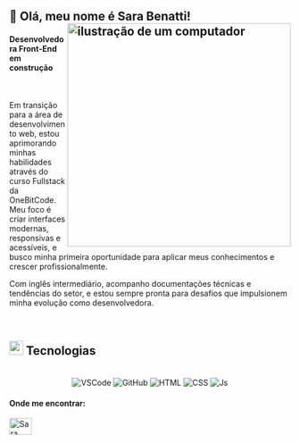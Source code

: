 ## 💜 Olá, meu nome é Sara Benatti! <img src="https://raw.githubusercontent.com/MicaelliMedeiros/micaellimedeiros/master/image/computer-illustration.png" alt="ilustração de um computador" min-width="400px" max-width="400px" width="400px" align="right">


####   Desenvolvedora Front-End em construção

</br>
<p align="left">
Em transição para a área de desenvolvimento web, estou aprimorando minhas habilidades através do curso Fullstack da OneBitCode. Meu foco é criar interfaces modernas, responsivas e acessíveis, e busco minha primeira oportunidade para aplicar meus conhecimentos e crescer profissionalmente.

Com inglês intermediário, acompanho documentações técnicas e tendências do setor, e estou sempre pronta para desafios que impulsionem minha evolução como desenvolvedora.
</p>
</br>

<!-- Tecnologias -->
## <img src="https://media2.giphy.com/media/QssGEmpkyEOhBCb7e1/giphy.gif?cid=ecf05e47a0n3gi1bfqntqmob8g9aid1oyj2wr3ds3mg700bl&rid=giphy.gif" width ="25"><b> Tecnologias</b>

<div align="center"><br>
  <img align="center" alt="VSCode" src="https://img.shields.io/badge/Visual_Studio_Code-0078D4?style=for-the-badge&logo=visual%20studio%20code&logoColor=white">
  <img align="center" alt="GitHub" src="https://img.shields.io/badge/GitHub-100000?style=for-the-badge&logo=github&logoColor=white">
  <img align="center" alt="HTML" src="https://img.shields.io/badge/HTML5-E34F26?style=for-the-badge&logo=html5&logoColor=white">
  <img align="center" alt="CSS" src="https://img.shields.io/badge/CSS3-1572B6?style=for-the-badge&logo=css3&logoColor=white">
  <img align="center" alt="Js" src="https://img.shields.io/badge/JavaScript-323330?style=for-the-badge&logo=javascript&logoColor=F7DF1E">
 </div>

<!-- Onde me encontrar -->

#### Onde me encontrar:
 <a href="https://www.linkedin.com/in/sara-melo-cb07/" target="blank"><img align="center"
      src="https://raw.githubusercontent.com/rahuldkjain/github-profile-readme-generator/master/src/images/icons/Social/linked-in-alt.svg"
      alt="Sara Benatti" height="30" width="40" /></a>



